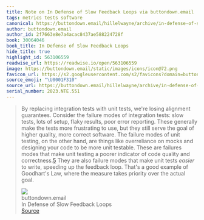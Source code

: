 ```yaml
---
title: Note on In Defense of Slow Feedback Loops via buttondown.email
tags: metrics tests software
canonical: https://buttondown.email/hillelwayne/archive/in-defense-of-slow-feedback-loops/
author: buttondown.email
author_id: 2f7663e8e7a4acac8437ae588224728f
book: 30064046
book_title: In Defense of Slow Feedback Loops
hide_title: true
highlight_id: 563106559
readwise_url: https://readwise.io/open/563106559
image: https://buttondown.email/static/images/icons/icon@72.png
favicon_url: https://s2.googleusercontent.com/s2/favicons?domain=buttondown.email
source_emoji: "\U0001F310"
source_url: https://buttondown.email/hillelwayne/archive/in-defense-of-slow-feedback-loops/#:~:text=By%20replacing%20integration,the%20actual%20goal.
serial_number: 2023.NTE.551
---
```

> By replacing integration tests with unit tests, we're losing alignment guarantees. Consider the failure modes of integration tests: slow tests, lots of setup, flaky results, poor error reporting. These generally make the tests more frustrating to use, but they still serve the goal of higher quality, more correct software. The failure modes of unit testing, on the other hand, are things like overreliance on mocks and designing your code to be more unit testable. These are failures modes that make unit testing a poorer indicator of code quality and correctness.[5](https://buttondown.email/hillelwayne/archive/in-defense-of-slow-feedback-loops/#fn:correctness) They are also failure modes that make unit tests *easier* to write, speeding up the feedback loop. That's a good example of Goodhart's Law, where the measure takes priority over the actual goal.
> <div class="quoteback-footer"><div class="quoteback-avatar"><img class="mini-favicon" src="https://s2.googleusercontent.com/s2/favicons?domain=buttondown.email"></div><div class="quoteback-metadata"><div class="metadata-inner"><span style="display:none">FROM:</span><div aria-label="buttondown.email" class="quoteback-author"> buttondown.email</div><div aria-label="In Defense of Slow Feedback Loops" class="quoteback-title"> In Defense of Slow Feedback Loops</div></div></div><div class="quoteback-backlink"><a target="_blank" aria-label="go to the full text of this quotation" rel="noopener" href="https://buttondown.email/hillelwayne/archive/in-defense-of-slow-feedback-loops/#:~:text=By%20replacing%20integration,the%20actual%20goal." class="quoteback-arrow"> Source</a></div></div>